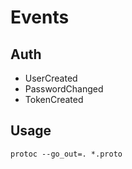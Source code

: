 # Events

## Auth
- UserCreated
- PasswordChanged
- TokenCreated

## Usage
```protoc --go_out=. *.proto```